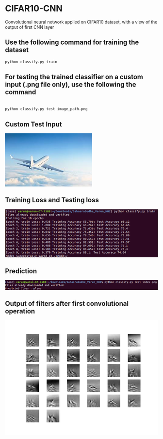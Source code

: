 # CIFAR10-CNN
Convolutional neural network applied on CIFAR10 dataset, with a view of the output of first CNN layer

## Use the following command for training the dataset
```python
python classify.py train
```

## For testing the trained classifier on a custom input (.png file only), use the following the command

``` python

python classify.py test image_path.png

```

## Custom Test Input
![alt text](https://github.com/vsahasrabudhe96/CIFAR10-CNN/blob/main/index.PNG)


## Training Loss and Testing loss
![alt text](https://github.com/vsahasrabudhe96/CIFAR10-CNN/blob/main/accuracy.PNG)

## Prediction
![alt text](https://github.com/vsahasrabudhe96/CIFAR10-CNN/blob/main/prediction.PNG)

## Output of filters after first convolutional operation
![alt text](https://github.com/vsahasrabudhe96/CIFAR10-CNN/blob/main/CONV_rslt.PNG)
